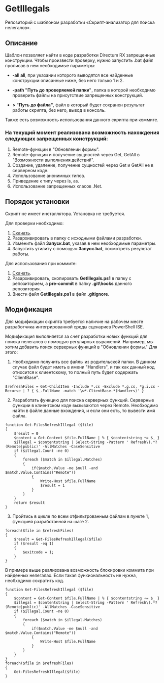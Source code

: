 # GetIllegals
Репозиторий с шаблоном разработки «Скрипт-анализатор для поиска нелегалов».

## Описание
Шаблон позволяет найти в коде разработки Directum RX запрещенные конструкции.
Чтобы произвести проверку, нужно запустить .bat файл прописав в нем необходимые параметры:

+ **-all all**, при указании которого выводятся все найденные конструкции описанные ниже, без него только 1 и 2.

+ **-path "Путь до проверяемой папки"**, папка в которой необходимо проверить файлы на присутствие запрещенных конструкций. 

+ **> "Путь до файла"**, файл в который будет сохранен результат работы скрипта, без него, вывод в консоль.

Также есть возможность использования данного скрипта при коммите.

### На текущий момент реализована возможность нахождения следующих запрещенных конструкций:
1. Remote-функции в "Обновлении формы".
2. Remote-функции и получение сущностей через Get, GetAll в "Возможности выполнения действий".
3. Создание, удаление, получение сущностей через Get и GetAll не в серверном коде.
4. Использование анонимных типов.
5. Приведение к типу через is, as.
6. Использование запрещенных класов .Net.

## Порядок установки
Скрипт не имеет инсталлятора. Установка не требуется.

Для проверки необходимо:
1. [Скачать](https://tfsozrrx.directum.ru/DefaultCollection/849b60ab-13af-4f70-848e-01b6520ca395/_api/_versioncontrol/itemContentZipped?repositoryId=f6920874-c65e-490d-8f1b-4fe34d4f922c&path=%2F&version=GBmaster&__v=5).
2. Разархивировать в папку с исходными файлами разработки.
3. Изменить файл **Запуск.bat**, указав в нем необходимые параметры.
4. Запустить утилиту с помощью **Запуск.bat**, посмотреть результат работы.

Для использования при коммите:
1. [Скачать](https://tfsozrrx.directum.ru/DefaultCollection/849b60ab-13af-4f70-848e-01b6520ca395/_api/_versioncontrol/itemContentZipped?repositoryId=f6920874-c65e-490d-8f1b-4fe34d4f922c&path=%2F&version=GBmaster&__v=5).
2. Разархивировать, скопировать **GetIllegals.ps1** в папку с репозиторием, а **pre-commit** в папку **.git\hooks** данного репозитория.
3. Внести файл **GetIllegals.ps1** в файл **.gitignore**.

## Модификация
Для модификации скрипта требуется наличие на рабочем месте разработчика интегрированной среды сценариев PowerShell ISE.

Модификация выполняется за счет разработки новых функций для поиска нелегалов с помощью регулярных выражений.
Например, мы хотим добавить поиск серверных функций в "Обновлении формы." Для этого:
1. Необходимо получить все файлы из родительской папки. В данном случае файл будет иметь в имени "Handlers", и так как данный код относится к клиентскому, то полный путь будет содержать "ClientBase".
```
$refreshFiles = Get-ChildItem -Include *.cs -Exclude *.g.cs, *g.i.cs -Recurse | ? { $_.FullName -match '\w*.ClientBase.*(Handlers)' }
```
2. Разработать функцию для поиска серверных функций. Серверные функции в клиентском коде вызываются через Remote. Необходимо найти в файле данные вхождения, и если они есть, то вывести имя файла.
```
function Get-FilesRefreshIllegal ($file)
{
    $result = 0
    $content = Get-Content $file.FullName | % { $contentstring += $_ }
    $illegal = $contentstring | Select-String -Pattern ' Refresh\(.*?(Remote|public)' -AllMatches -CaseSensitive
    if ($illegal.Count -ne 0)
    {
        foreach ($match in $illegal.Matches)
        {
            if($match.Value -ne $null -and $match.Value.Contains("Remote"))
            {
                Write-Host $file.FullName
                $result = 1
            }
        }
    }
    return $result
}
```
3. Пройтись в цикле по всем отфильтрованным файлам в пункте 1, функцией разработанной на шаге 2.
```
foreach($file in $refreshFiles)
{
    $result = Get-FilesRefreshIllegal($file)
    if ($result -eq 1)
    {
        $exitcode = 1;
    }
}
```
В примере выше реализована возможность блокировки коммита при найденных нелегалах. Если такая функиональность не нужна, необходимо сократить код.
```
function Get-FilesRefreshIllegal ($file)
{
    $content = Get-Content $file.FullName | % { $contentstring += $_ }
    $illegal = $contentstring | Select-String -Pattern ' Refresh\(.*?(Remote|public)' -AllMatches -CaseSensitive
    if ($illegal.Count -ne 0)
    {
        foreach ($match in $illegal.Matches)
        {
            if($match.Value -ne $null -and $match.Value.Contains("Remote"))
            {
                Write-Host $file.FullName
            }
        }
    }
}
foreach($file in $refreshFiles)
{
    Get-FilesRefreshIllegal($file)
}
```
